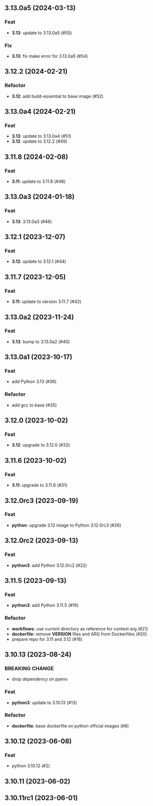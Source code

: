 ## 3.13.0a5 (2024-03-13)

### Feat

- **3.13**: update to 3.13.0a5 (#55)

### Fix

- **3.13**: fix make error for 3.13.0a5 (#54)

## 3.12.2 (2024-02-21)

### Refactor

- **3.12**: add build-essential to base image (#52)

## 3.13.0a4 (2024-02-21)

### Feat

- **3.13**: update to 3.13.0a4 (#51)
- **3.12**: update to 3.12.2 (#49)

## 3.11.8 (2024-02-08)

### Feat

- **3.11**: update to 3.11.8 (#48)

## 3.13.0a3 (2024-01-18)

### Feat

- **3.13**: 3.13.0a3 (#46)

## 3.12.1 (2023-12-07)

### Feat

- **3.12**: update to 3.12.1 (#44)

## 3.11.7 (2023-12-05)

### Feat

- **3.11**: update to version 3.11.7 (#42)

## 3.13.0a2 (2023-11-24)

### Feat

- **3.13**: bump to 3.13.0a2 (#40)

## 3.13.0a1 (2023-10-17)

### Feat

- add Python 3.13 (#36)

### Refactor

- add gcc to base (#35)

## 3.12.0 (2023-10-02)

### Feat

- **3.12**: upgrade to 3.12.0 (#32)

## 3.11.6 (2023-10-02)

### Feat

- **3.11**: upgrade to 3.11.6 (#31)

## 3.12.0rc3 (2023-09-19)

### Feat

- **python**: upgrade 3.12 image to Python 3.12.0rc3 (#26)

## 3.12.0rc2 (2023-09-13)

### Feat

- **python3**: add Python 3.12.0rc2 (#22)

## 3.11.5 (2023-09-13)

### Feat

- **python3**: add Python 3.11.5 (#19)

### Refactor

- **workflows**: use current directory as reference for context arg (#21)
- **dockerfile**: remove __VERSION__ files and ARG from Dockerfiles (#20)
- prepare repo for 3.11 and 3.12 (#18)

## 3.10.13 (2023-08-24)

### BREAKING CHANGE

- drop dependency on pyenv

### Feat

- **python3**: update to 3.10.13 (#13)

### Refactor

- **dockerfile**: base dockerfile on python official images (#8)

## 3.10.12 (2023-06-08)

### Feat

- python 3.10.12 (#2)

## 3.10.11 (2023-06-02)

## 3.10.11rc1 (2023-06-01)
